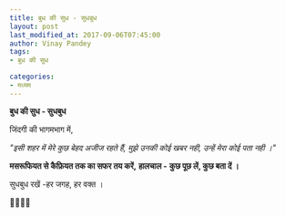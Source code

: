 ```yaml
---
title: बुध की सुध - सुधबुध
layout: post
last_modified_at: 2017-09-06T07:45:00
author: Vinay Pandey
tags:
- बुध की सुध

categories:
- मध्यम
---
```

**बुध की सुध - सुधबुध**

जिंदगी की भागमभाग में,

*"इसी शहर में मेरे कुछ बेहद अजीज रहते हैं,*
*मुझे उनकी कोई खबर नही, उन्हें मेरा कोई पता नही ।"*

**मसरूफियत से कैफ़ियत तक का सफर तय करें,**
**हालचाल -**
**कुछ पूछ लें, कुछ बता दें ।**

सुधबुध रखें -हर जगह, हर वक्त ।

🙏🌷🌷🙏


